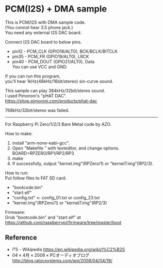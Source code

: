 PCM(I2S) + DMA sample
=====================

This is PCM/I2S with DMA sample code.  
(You connot hear 3.5 phone jack.)  
You need any external I2S DAC board.  

Connect I2S DAC board to below pins.  
* pin12 - PCM_CLK  (GPIO18/ALT0), BCK/BCLK/BITCLK  
* pin35 - PCM_FR   (GPIO19/ALT0), LRCK  
* pin40 - PCM_DOUT (GPIO21/ALT0), Data  
You can use VCC and GND.  

If you can run this program,  
you'll hear 1kHz(48kHz/16bit/stereo) sin-curve sound.  

This sample can play 384kHz/32bit/stereo sound.  
I used Pimoroni's "pHAT DAC".  
https://shop.pimoroni.com/products/phat-dac  

768kHz/32bit/stereo was failed.  

-----

For Raspberry Pi Zero/1/2/3 Bare Metal code by AZO.  

How to make:  
1. install "arm-none-eabi-gcc".  
2. Open "Makefile " with texteditor, and change options.  
BOARD=RPZERO/RP1/RP2/RP3  
3. make  
4. If successfully, output "kernel.img"(RPZero/1) or "kernel7.img"(RP2/3).  

How to run:  
Put follow files to FAT SD card.  
* "bootcode.bin"  
* "start.elf"  
* "config.txt" &lt;- config_01.txt or config_23.txt  
* "kernel.img"(RPZero/1) or "kernel7.img"(RP2/3)  

Firmware:  
Grub "bootcode.bin" and "start.elf" at  
https://github.com/raspberrypi/firmware/tree/master/boot  

Reference
---------
- I²S - Wikipedia https://en.wikipedia.org/wiki/I%C2%B2S  
- 04 « 4月 « 2008 « PCオーディオブログ http://blog.ratocsystems.com/wp/2008/04/04/19/  


